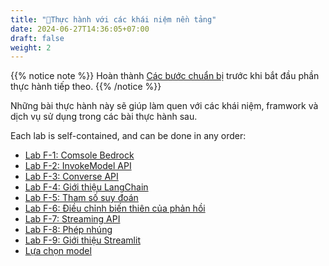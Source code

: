 ```yaml
---
title: "🧱Thực hành với các khái niệm nền tảng"
date: 2024-06-27T14:36:05+07:00
draft: false
weight: 2
---
```


{{% notice note %}}
Hoàn thành [Các bước chuẩn bị](../2.1-prep/) trước khi bắt đầu phần thực hành tiếp theo.
{{% /notice %}}

Những bài thực hành này sẽ giúp làm quen với các khái niệm, framwork và dịch vụ sử dụng trong các bài thực hành sau.

Each lab is self-contained, and can be done in any order:
- [Lab F-1: Comsole Bedrock](LabF-1.md)
- [Lab F-2: InvokeModel API](LabF-2.md)
- [Lab F-3: Converse API](LabF-3.md)
- [Lab F-4: Giới thiệu LangChain](LabF-4.md)
- [Lab F-5: Tham số suy đoán](LabF-5.md)
- [Lab F-6: Điều chỉnh biến thiên của phản hồi](LabF-6.md)
- [Lab F-7: Streaming API](LabF-7.md)
- [Lab F-8: Phép nhúng](LabF-8.md)
- [Lab F-9: Giới thiệu Streamlit](LabF-9.md)
- [Lựa chọn model](ModelSelection.md)